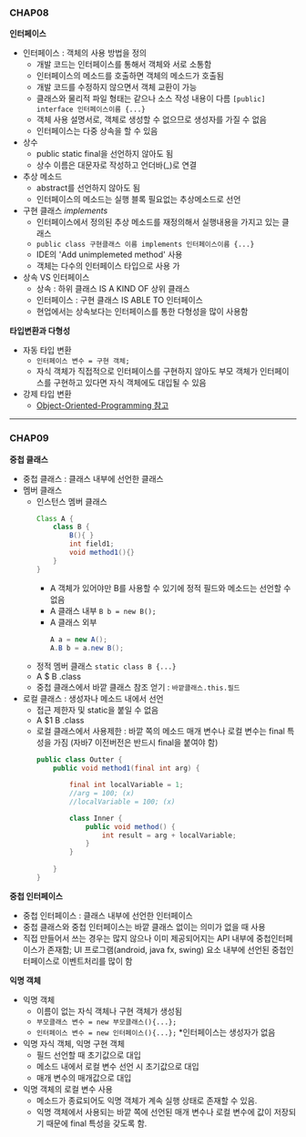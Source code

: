 ### CHAP08
**인터페이스**
- 인터페이스 : 객체의 사용 방법을 정의
    - 개발 코드는 인터페이스를 통해서 객체와 서로 소통함
    - 인터페이스의 메소드를 호출하면 객체의 메소드가 호출됨
    - 개발 코드를 수정하지 않으면서 객체 교환이 가능
    - 클래스와 물리적 파일 형태는 같으나 소스 작성 내용이 다름
        `[public] interface 인터페이스이름 {...}`
    - 객체 사용 설명서로, 객체로 생성할 수 없으므로 생성자를 가질 수 없음
    - 인터페이스는 다중 상속을 할 수 있음
- 상수  
    - public static final을 선언하지 않아도 됨
    - 상수 이름은 대문자로 작성하고 언더바(_)로 연결
- 추상 메소드 
    - abstract를 선언하지 않아도 됨
    - 인터페이스의 메소드는 실행 블록 필요없는 추상메소드로 선언
- 구현 클래스 *implements*
    - 인터페이스에서 정의된 추상 메소드를 재정의해서 실행내용을 가지고 있는 클래스
    - `public class 구현클래스 이름 implements 인터페이스이름 {...}`
    - IDE의 'Add unimplemeted method' 사용
    - 객체는 다수의 인터페이스 타입으로 사용 가
- 상속 VS 인터페이스
    - 상속 : 하위 클래스 IS A KIND OF 상위 클래스
    - 인터페이스 : 구현 클래스 IS ABLE TO 인터페이스
    - 현업에서는 상속보다는 인터페이스를 통한 다형성을 많이 사용함

**타입변환과 다형성**
- 자동 타입 변환    
    - `인터페이스 변수 = 구현 객체;`
    - 자식 객체가 직접적으로 인터페이스를 구현하지 않아도 부모 객체가 인터페이스를 구현하고 있다면 자식 객체에도 대입될 수 있음
- 강제 타입 변환
    - [Object-Oriented-Programming 참고](C:\Users\kohmi\TIL\Java\Object-Oriented-Programming.md)

---
### CHAP09

**중첩 클래스**
- 중첩 클래스 : 클래스 내부에 선언한 클래스
- 멤버 클래스                    
    - 인스턴스 멤버 클래스 
        ```java
        Class A {
            class B { 
                B(){ }
                int field1;
                void method1(){} 
            }
        }
        ```
        - A 객체가 있어야만 B를 사용할 수 있기에 정적 필드와 메소드는 선언할 수 없음
        - A 클래스 내부 `B b = new B();`
        - A 클래스 외부
            ```java
            A a = new A();
            A.B b = a.new B();
            ``` 
    - 정적 멤버 클래스 `static class B {...}`
    - A $ B .class 
    - 중첩 클래스에서 바깥 클래스 참조 얻기 : `바깥클래스.this.필드`
- 로컬 클래스 : 생성자나 메소드 내에서 선언
    - 접근 제한자 및 static을 붙일 수 없음
    - A $1 B .class
    - 로컬 클래스에서 사용제한 : 바깥 쪽의 메소드 매개 변수나 로컬 변수는 final 특성을 가짐 (자바7 이전버전은 반드시 final을 붙여야 함)
        ```java
        public class Outter {
            public void method1(final int arg) {

                final int localVariable = 1;
                //arg = 100; (x)
                //localVariable = 100; (x)

                class Inner {
                    public void method() {
                        int result = arg + localVariable;
                    }
                }
                
            }
        }
        ```

**중첩 인터페이스**
- 중첩 인터페이스 : 클래스 내부에 선언한 인터페이스 
- 중첩 클래스와 중첩 인터페이스는 바깥 클래스 없이는 의미가 없을 때 사용
- 직접 만들어서 쓰는 경우는 많지 않으나 이미 제공되어지는 API 내부에 중첩인터페이스가 존재함; UI 프로그램(android, java fx, swing) 요소 내부에 선언된 중첩인터페이스로 이벤트처리를 많이 함

**익명 객체**
- 익명 객체 
    - 이름이 없는 자식 객체나 구현 객체가 생성됨
    - `부모클래스 변수 = new 부모클래스(){...};`
    - `인터페이스 변수 = new 인터페이스(){...};` *인터페이스는 생성자가 없음
- 익명 자식 객체, 익명 구현 객체
    - 필드 선언할 때 초기값으로 대입
    - 메소드 내에서 로컬 변수 선언 시 초기값으로 대입
    - 매개 변수의 매개값으로 대입
- 익명 객체의 로컬 변수 사용
    - 메소드가 종료되어도 익명 객체가 계속 실행 상태로 존재할 수 있음.
    - 익명 객체에서 사용되는 바깥 쪽에 선언된 매개 변수나 로컬 변수에 값이 저장되기 때문에 final 특성을 갖도록 함.  